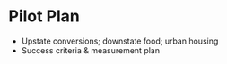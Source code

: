 # Pilot Plan

- Upstate conversions; downstate food; urban housing
- Success criteria & measurement plan
